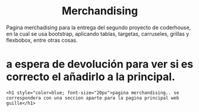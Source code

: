<div> 
  <h1 align="center">Merchandising</h1>
  <p>
  Pagina merchadising para la entrega del segundo proyecto de coderhouse, en la cual se usa bootstrap, aplicando tablas, targetas, carruseles, grillas y flexbobox, entre otras cosas. 
  </p>
</div>

# a espera de devolución para ver si es correcto el añadirlo a la principal.

    <h1 style="color=blue; font-size="20px">pagina merchandising.. se correspondera con una seccion aparte para la pagina principal web guille</h1>

